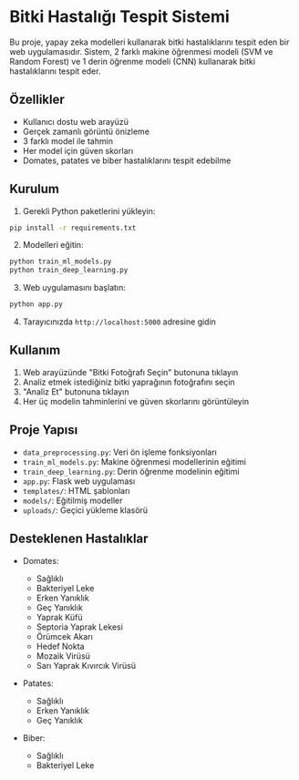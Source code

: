 # Bitki Hastalığı Tespit Sistemi

Bu proje, yapay zeka modelleri kullanarak bitki hastalıklarını tespit eden bir web uygulamasıdır. Sistem, 2 farklı makine öğrenmesi modeli (SVM ve Random Forest) ve 1 derin öğrenme modeli (CNN) kullanarak bitki hastalıklarını tespit eder.

## Özellikler

- Kullanıcı dostu web arayüzü
- Gerçek zamanlı görüntü önizleme
- 3 farklı model ile tahmin
- Her model için güven skorları
- Domates, patates ve biber hastalıklarını tespit edebilme

## Kurulum

1. Gerekli Python paketlerini yükleyin:
```bash
pip install -r requirements.txt
```

2. Modelleri eğitin:
```bash
python train_ml_models.py
python train_deep_learning.py
```

3. Web uygulamasını başlatın:
```bash
python app.py
```

4. Tarayıcınızda `http://localhost:5000` adresine gidin

## Kullanım

1. Web arayüzünde "Bitki Fotoğrafı Seçin" butonuna tıklayın
2. Analiz etmek istediğiniz bitki yaprağının fotoğrafını seçin
3. "Analiz Et" butonuna tıklayın
4. Her üç modelin tahminlerini ve güven skorlarını görüntüleyin

## Proje Yapısı

- `data_preprocessing.py`: Veri ön işleme fonksiyonları
- `train_ml_models.py`: Makine öğrenmesi modellerinin eğitimi
- `train_deep_learning.py`: Derin öğrenme modelinin eğitimi
- `app.py`: Flask web uygulaması
- `templates/`: HTML şablonları
- `models/`: Eğitilmiş modeller
- `uploads/`: Geçici yükleme klasörü

## Desteklenen Hastalıklar

- Domates:
  - Sağlıklı
  - Bakteriyel Leke
  - Erken Yanıklık
  - Geç Yanıklık
  - Yaprak Küfü
  - Septoria Yaprak Lekesi
  - Örümcek Akarı
  - Hedef Nokta
  - Mozaik Virüsü
  - Sarı Yaprak Kıvırcık Virüsü

- Patates:
  - Sağlıklı
  - Erken Yanıklık
  - Geç Yanıklık

- Biber:
  - Sağlıklı
  - Bakteriyel Leke 